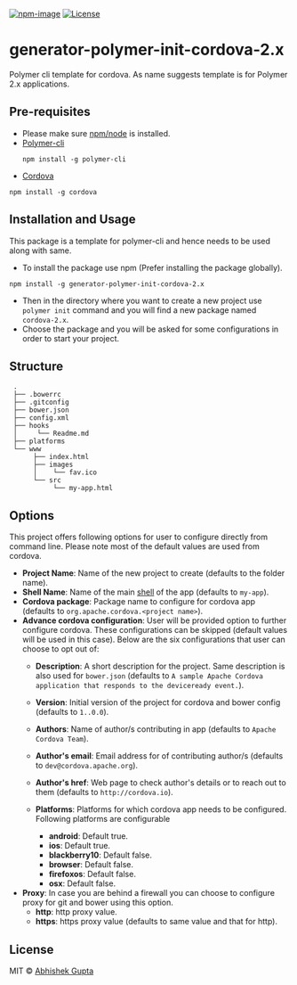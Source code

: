 
[![npm-image](https://badge.fury.io/js/generator-polymer-init-cordova-2.x.svg)](https://www.npmjs.com/package/generator-polymer-init-cordova-2.x)
[![License](http://img.shields.io/badge/license-MIT-green.svg?style=flat)](https://github.com/a1626/generator-polymer-init-cordova-2.x/blob/master/LICENSE)


# generator-polymer-init-cordova-2.x
Polymer cli template for cordova. As name suggests template is for Polymer 2.x applications.


## Pre-requisites
  - Please make sure [npm/node](https://nodejs.org/en/download/) is installed.
  - [Polymer-cli](https://github.com/Polymer/polymer-cli)
    ```
    npm install -g polymer-cli
    ```
  - [Cordova](https://cordova.apache.org/)
  ```
  npm install -g cordova
  ```

## Installation and Usage
This package is a template for polymer-cli and hence needs to be used along with same.

- To install the package use npm (Prefer installing the package globally).
```
npm install -g generator-polymer-init-cordova-2.x
```
- Then in the directory where you want to create a new project use `polymer init` command and you will find a new package named `cordova-2.x`.
- Choose the package and you will be asked for some configurations in order to start your project.

## Structure
   ```
    .
    ├── .bowerrc
    ├── .gitconfig
    ├── bower.json
    ├── config.xml
    ├── hooks
    │     └── Readme.md
    ├── platforms
    └── www
         ├── index.html
         ├── images
         │    └── fav.ico
         └── src
              └── my-app.html

   ```

## Options
This project offers following options for user to configure directly from command line. Please note most of the default values are used from cordova.

- __Project Name__: Name of the new project to create (defaults to the folder name).
- __Shell Name__: Name of the main [shell](https://developers.google.com/web/updates/2015/11/app-shell) of the app (defaults to `my-app`).
- __Cordova package__: Package name to configure for cordova app (defaults to `org.apache.cordova.<project name>`).
- __Advance cordova configuration__: User will be provided option to further configure cordova. These configurations can be skipped (default values will be used in this case). Below are the six configurations that user can choose to opt out of:
  
    - __Description__: A short description for the project. Same description is also used for `bower.json` (defaults to `A sample Apache Cordova application that responds to the deviceready event.`).
    - __Version__: Initial version of the project for cordova and bower config (defaults to `1..0.0`).
    - __Authors__: Name of author/s contributing in app (defaults to `Apache Cordova Team`).
    - __Author's email__: Email address for of contributing author/s (defaults to `dev@cordova.apache.org`).
    - __Author's href__: Web page to check author's details or to reach out to them (defaults to `http://cordova.io`).
    - __Platforms__: Platforms for which cordova app needs to be configured. Following platforms are configurable

        - __android__: Default true.
        - __ios__: Default true.
        - __blackberry10__: Default  false.
        - __browser__: Default  false.
        - __firefoxos__: Default  false.
        - __osx__: Default  false.
- __Proxy__: In case you are behind a firewall you can choose to configure proxy for git and bower using this option.
    - __http__: http proxy value.
    - __https__: https proxy value (defaults to same value and that for http).

## License

MIT © [Abhishek Gupta](https://github.com/a1626)
